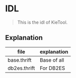 # IDL
> This is the idl of KieTool.


## Explanation
| file | explanation |
| ---  | ---   |
|base.thrift|  Base of all|
|db2es.thrift | For DB2ES |
